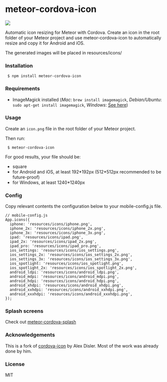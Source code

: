 # meteor-cordova-icon

<img src="cordova-icon-resize.png"/>

Automatic icon resizing for Meteor with Cordova. Create an icon in the root folder of your Meteor project and use meteor-cordova-icon to automatically resize and copy it for Android and iOS.

The generated images will be placed in resources/icons/


### Installation

     $ npm install meteor-cordova-icon

### Requirements

- ImageMagick installed (*Mac*: `brew install imagemagick`, *Debian/Ubuntu*: `sudo apt-get install imagemagick`, *Windows*: [See here](http://www.imagemagick.org/script/binary-releases.php#windows))

### Usage

Create an `icon.png` file in the root folder of your Meteor project.

Then run:

     $ meteor-cordova-icon

For good results, your file should be:

- square
- for Android and iOS, at least 192\*192px (512\*512px recommended to be future-proof)
- for Windows, at least 1240\*1240px

### Config
Copy relevant contents the configuration below to your mobile-config.js file.

    // mobile-config.js
    App.icons({
      iphone: 'resources/icons/iphone.png',
      iphone_2x: 'resources/icons/iphone_2x.png',
      iphone_3x: 'resources/icons/iphone_3x.png',
      ipad: 'resources/icons/ipad.png',
      ipad_2x: 'resources/icons/ipad_2x.png',
      ipad_pro: 'resources/icons/ipad_pro.png',
      ios_settings: 'resources/icons/ios_settings.png',
      ios_settings_2x: 'resources/icons/ios_settings_2x.png',
      ios_settings_3x: 'resources/icons/ios_settings_3x.png',
      ios_spotlight: 'resources/icons/ios_spotlight.png',
      ios_spotlight_2x: 'resources/icons/ios_spotlight_2x.png',
      android_ldpi: 'resources/icons/android_ldpi.png',
      android_mdpi: 'resources/icons/android_mdpi.png',
      android_hdpi: 'resources/icons/android_hdpi.png',
      android_xhdpi: 'resources/icons/android_xhdpi.png',
      android_xxhdpi: 'resources/icons/android_xxhdpi.png',
      android_xxxhdpi: 'resources/icons/android_xxxhdpi.png',
    });

### Splash screens

Check out [meteor-cordova-splash](https://github.com/emilbryggare/meteor-cordova-splash)

### Acknowledgements
This is a fork of [cordova-icon](https://github.com/AlexDisler/cordova-icon) by Alex Disler. Most of the work was already done by him.

### License

MIT
